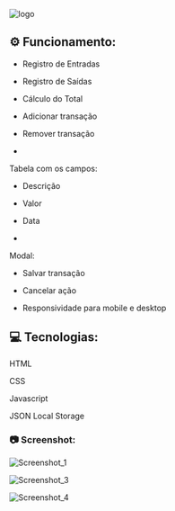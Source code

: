 ![logo](https://user-images.githubusercontent.com/78886904/158853948-588c4654-5173-4da6-b41a-963348cc3aa4.svg)

## ⚙️ Funcionamento:

-  Registro de Entradas

-  Registro de Saídas

-  Cálculo do Total

-  Adicionar transação

-  Remover transação

-  

  Tabela com os campos:

  -  Descrição
  -  Valor
  -  Data

-  

  Modal:

  -  Salvar transação
  -  Cancelar ação

-  Responsividade para mobile e desktop

  ## 💻 Tecnologias:

  HTML

  CSS

  Javascript

  JSON Local Storage

  

  ### 📷 Screenshot:

  ![Screenshot_1](https://user-images.githubusercontent.com/78886904/158856237-691d585f-04f5-44d8-bcc5-16305787ac31.jpg)

  ![Screenshot_3](https://user-images.githubusercontent.com/78886904/158856300-b721864e-1042-49a1-b83f-aa55b4830087.jpg)

![Screenshot_4](https://user-images.githubusercontent.com/78886904/158856338-d89f6124-a144-4514-8d76-fdf92c0a1bd7.jpg)
